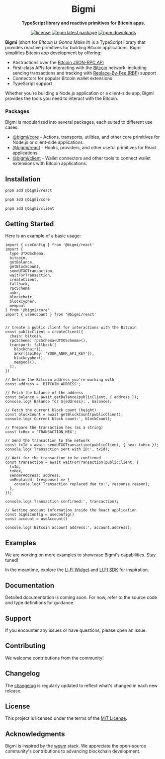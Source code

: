 <div align="center">

<h1 align="center">Bigmi</h1>
<p align="center"><strong>TypeScript library and reactive primitives for Bitcoin apps.</strong></p>

[![license](https://img.shields.io/github/license/lifinance/bigmi)](/LICENSE.md)
[![npm latest package](https://img.shields.io/npm/v/@bigmi/core/latest.svg)](https://www.npmjs.com/package/@bigmi/core)
[![npm downloads](https://img.shields.io/npm/dm/@bigmi/core.svg)](https://www.npmjs.com/package/@bigmi/core)

</div>

**Bigmi** (short for *Bitcoin Is Gonna Make It*) is a TypeScript library that provides reactive primitives for building Bitcoin applications. Bigmi simplifies Bitcoin app development by offering:

- Abstractions over the [Bitcoin JSON-RPC API](https://developer.bitcoin.org/reference/rpc/)
- First-class APIs for interacting with the [Bitcoin](https://bitcoin.design/) network, including sending transactions and tracking with [Replace-By-Fee (RBF)](https://github.com/bitcoin/bips/blob/master/bip-0125.mediawiki) support
- Connectors for popular Bitcoin wallet extensions
- TypeScript support
  
Whether you're building a Node.js application or a client-side app, Bigmi provides the tools you need to interact with the Bitcoin.

### Packages

Bigmi is modularized into several packages, each suited to different use cases:

- [@bigmi/core](https://www.npmjs.com/package/@bigmi/core) - Actions, transports, utilities, and other core primitives for Node.js or client-side applications.
- [@bigmi/react](https://www.npmjs.com/package/@bigmi/react) - Hooks, providers, and other useful primitives for React applications.
- [@bigmi/client](https://www.npmjs.com/package/@bigmi/client) - Wallet connectors and other tools to connect wallet extensions with Bitcoin applications.

## Installation

```sh
pnpm add @bigmi/react
```
```sh
pnpm add @bigmi/core
```
```sh
pnpm add @bigmi/client
```

## Getting Started

Here is an example of a basic usage:

```tsx
import { useConfig } from '@bigmi/react'
import {
  type UTXOSchema,
  bitcoin,
  getBalance,
  getBlockCount,
  sendUTXOTransaction,
  waitForTransaction,
  createClient, 
  fallback, 
  rpcSchema
  ankr,
  blockchair,
  blockcypher,
  mempool
} from '@bigmi/core'
import { useAccount } from '@bigmi/react'


// Create a public client for interactions with the Bitcoin
const publicClient = createClient({
  chain: bitcoin,
  rpcSchema: rpcSchema<UTXOSchema>(),
  transport: fallback([
    blockchair(),
    ankr({apiKey: 'YOUR_ANKR_API_KEY'}),
    blockcypher(),
    mempool(),
  ]),
})

// Define the Bitcoin address you're working with
const address = 'BITCOIN_ADDRESS';

// Fetch the balance of the address
const balance = await getBalance(publicClient, { address });
console.log(`Balance for ${address}:`, balance);

// Fetch the current block count (height)
const blockCount = await getBlockCount(publicClient);
console.log('Current block count:', blockCount);

// Prepare the transaction hex (as a string)
const txHex = 'TRANSACTION_HEX';

// Send the transaction to the network
const txId = await sendUTXOTransaction(publicClient, { hex: txHex });
console.log('Transaction sent with ID:', txId);

// Wait for the transaction to be confirmed
const transaction = await waitForTransaction(publicClient, {
  txId,
  txHex,
  senderAddress: address,
  onReplaced: (response) => {
    console.log('Transaction replaced due to:', response.reason);
  },
});

console.log('Transaction confirmed:', transaction);

// Getting account information inside the React application
const bigmiConfig = useConfig()
const account = useAccount()

console.log('Bitcoin account address:', account.address);
```

## Examples

We are working on more examples to showcase Bigmi's capabilities. Stay tuned!

In the meantime, explore the [LI.FI Widget](https://github.com/lifinance/widget) and [LI.FI SDK](https://github.com/lifinance/sdk) for inspiration.

## Documentation

Detailed documentation is coming soon. For now, refer to the source code and type definitions for guidance.

## Support

If you encounter any issues or have questions, please open an issue.

## Contributing

We welcome contributions from the community!

## Changelog

The [changelog](/CHANGELOG.md) is regularly updated to reflect what's changed in each new release.

## License

This project is licensed under the terms of the [MIT License](/LICENSE.md).

## Acknowledgments

Bigmi is inspired by the [wevm](https://github.com/wevm) stack. We appreciate the open-source community's contributions to advancing blockchain development.
